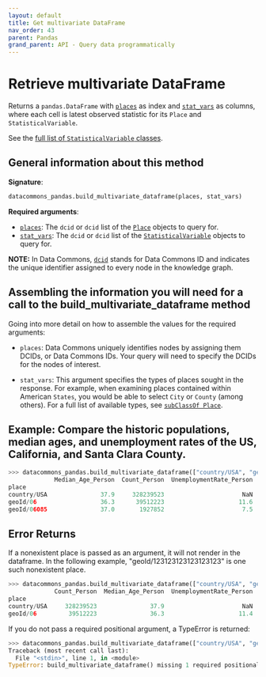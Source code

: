 ```yaml
---
layout: default
title: Get multivariate DataFrame
nav_order: 43
parent: Pandas
grand_parent: API - Query data programmatically
---
```


# Retrieve multivariate DataFrame

Returns a `pandas.DataFrame` with [`places`](https://datacommons.org/browser/Place)
as index and [`stat_vars`](https://datacommons.org/browser/StatisticalVariable)
as columns, where each cell is latest observed statistic for
its `Place` and `StatisticalVariable`.

See the [full list of `StatisticalVariable` classes](/statistical_variables.html).

## General information about this method

**Signature**:

```python
datacommons_pandas.build_multivariate_dataframe(places, stat_vars)
```

**Required arguments**:

* [`places`](/glossary.html): The `dcid` or `dcid` list of the [`Place`](https://datacommons.org/browser/Place) objects to query for.
* [`stat_vars`](/glossary.html): The `dcid` or `dcid` list of the [`StatisticalVariable`](https://datacommons.org/browser/StatisticalVariable) objects to query for.

**NOTE:** In Data Commons, [`dcid`](/glossary.html) stands for Data Commons ID and indicates the unique identifier assigned to every node in the knowledge graph.

## Assembling the information you will need for a call to the build_multivariate_dataframe method

Going into more detail on how to assemble the values for the required arguments:

 - `places`: Data Commons uniquely identifies nodes by assigning them DCIDs, or Data Commons IDs. Your query will need to specify the DCIDs for the nodes of interest.

 - `stat_vars`: This argument specifies the types of places sought in the response. For example, when examining places contained within American `States`, you would be able to select `City` or `County` (among others). For a full list of available types, see [`subClassOf Place`](https://datacommons.org/browser/Place).

## Example: Compare the historic populations, median ages, and unemployment rates of the US, California, and Santa Clara County.

```python
>>> datacommons_pandas.build_multivariate_dataframe(["country/USA", "geoId/06", "geoId/06085"],["Count_Person", "Median_Age_Person", "UnemploymentRate_Person"])
             Median_Age_Person  Count_Person  UnemploymentRate_Person
place
country/USA               37.9     328239523                      NaN
geoId/06                  36.3      39512223                     11.6
geoId/06085               37.0       1927852                      7.5
```

## Error Returns

If a nonexistent place is passed as an argument, it will not render in the dataframe. In the following example, "geoId/123123123123123123" is one such nonexistent place.

```python
>>> datacommons_pandas.build_multivariate_dataframe(["country/USA", "geoId/06", "geoId/123123123123123123"],["Count_Person", "Median_Age_Person", "UnemploymentRate_Person"])
             Count_Person  Median_Age_Person  UnemploymentRate_Person
place
country/USA     328239523               37.9                      NaN
geoId/06         39512223               36.3                     11.4
```

If you do not pass a required positional argument, a TypeError is returned:

```python
>>> datacommons_pandas.build_multivariate_dataframe(["country/USA", "geoId/06", "geoId/123123123123123123"])
Traceback (most recent call last):
  File "<stdin>", line 1, in <module>
TypeError: build_multivariate_dataframe() missing 1 required positional argument: 'stat_vars'
```
